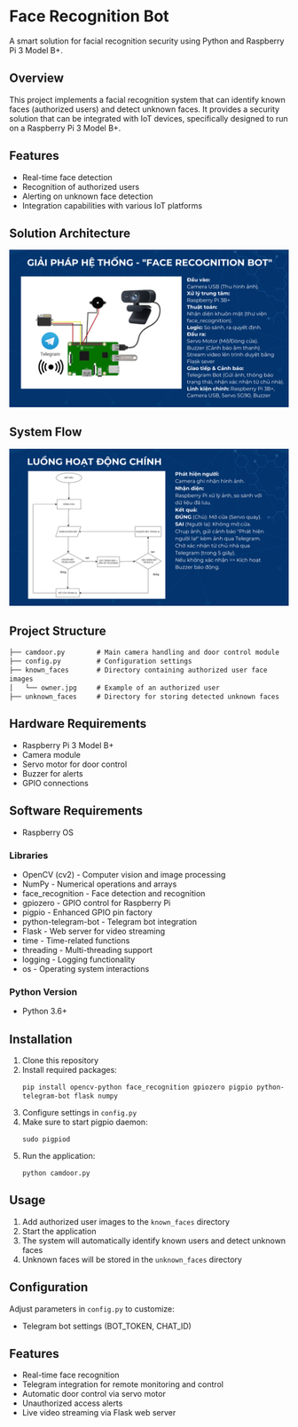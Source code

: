 # Face Recognition Bot

A smart solution for facial recognition security using Python and Raspberry Pi 3 Model B+.

## Overview

This project implements a facial recognition system that can identify known faces (authorized users) and detect unknown faces. It provides a security solution that can be integrated with IoT devices, specifically designed to run on a Raspberry Pi 3 Model B+.

## Features

- Real-time face detection
- Recognition of authorized users
- Alerting on unknown face detection
- Integration capabilities with various IoT platforms

## Solution Architecture

![Solution Architecture](solution.PNG)

## System Flow

![System Flow](flow.PNG)

## Project Structure

```
├── camdoor.py        # Main camera handling and door control module
├── config.py         # Configuration settings
├── known_faces       # Directory containing authorized user face images
│   └── owner.jpg     # Example of an authorized user
├── unknown_faces     # Directory for storing detected unknown faces
```

## Hardware Requirements

- Raspberry Pi 3 Model B+
- Camera module
- Servo motor for door control
- Buzzer for alerts
- GPIO connections

## Software Requirements

- Raspberry OS

### Libraries

- OpenCV (cv2) - Computer vision and image processing
- NumPy - Numerical operations and arrays
- face_recognition - Face detection and recognition
- gpiozero - GPIO control for Raspberry Pi
- pigpio - Enhanced GPIO pin factory
- python-telegram-bot - Telegram bot integration
- Flask - Web server for video streaming
- time - Time-related functions
- threading - Multi-threading support
- logging - Logging functionality
- os - Operating system interactions

### Python Version

- Python 3.6+

## Installation

1. Clone this repository
2. Install required packages:
   ```
   pip install opencv-python face_recognition gpiozero pigpio python-telegram-bot flask numpy
   ```
3. Configure settings in `config.py`
4. Make sure to start pigpio daemon:
   ```
   sudo pigpiod
   ```
5. Run the application:
   ```
   python camdoor.py
   ```

## Usage

1. Add authorized user images to the `known_faces` directory
2. Start the application
3. The system will automatically identify known users and detect unknown faces
4. Unknown faces will be stored in the `unknown_faces` directory

## Configuration

Adjust parameters in `config.py` to customize:

- Telegram bot settings (BOT_TOKEN, CHAT_ID)

## Features

- Real-time face recognition
- Telegram integration for remote monitoring and control
- Automatic door control via servo motor
- Unauthorized access alerts
- Live video streaming via Flask web server
